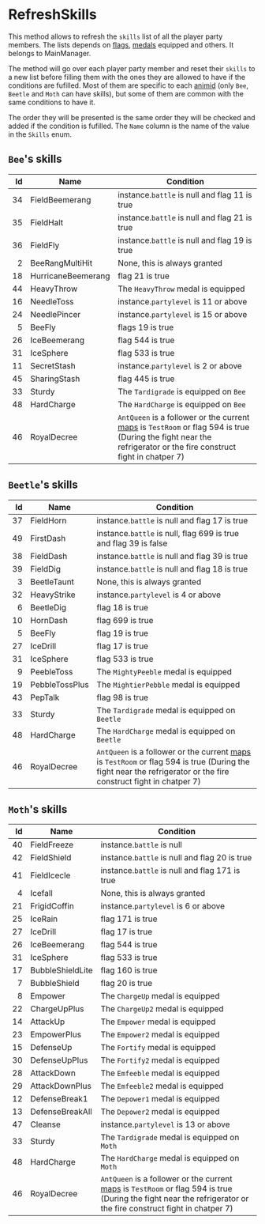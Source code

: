 # RefreshSkills
This method allows to refresh the `skills` list of all the player party members. The lists depends on [flags](../Flags%20arrays/flags.md), [medals](../Enums%20and%20IDs/Medal.md) equipped and others. It belongs to MainManager.

The method will go over each player party member and reset their `skills` to a new list before filling them with the ones they are allowed to have if the conditions are fufilled. Most of them are specific to each [animid](../Enums%20and%20IDs/AnimIDs.md) (only `Bee`, `Beetle` and `Moth` can have skills), but some of them are common with the same conditions to have it. 

The order they will be presented is the same order they will be checked and added if the condition is fufilled. The `Name` column is the name of the value in the `Skills` enum.

## `Bee`'s skills

|Id|Name|Condition|
|-:|---------|------------|
|34|FieldBeemerang|instance.`battle` is null and flag 11 is true|
|35|FieldHalt|instance.`battle` is null and flag 21 is true|
|36|FieldFly|instance.`battle` is null and flag 19 is true|
|2|BeeRangMultiHit|None, this is always granted|
|18|HurricaneBeemerang|flag 21 is true|
|44|HeavyThrow|The `HeavyThrow` medal is equipped|
|16|NeedleToss|instance.`partylevel` is 11 or above|
|24|NeedlePincer|instance.`partylevel` is 15 or above|
|5|BeeFly|flags 19 is true|
|26|IceBeemerang|flag 544 is true|
|31|IceSphere|flag 533 is true|
|11|SecretStash|instance.`partylevel` is 2 or above|
|45|SharingStash|flag 445 is true|
|33|Sturdy|The `Tardigrade` is equipped on `Bee`|
|48|HardCharge|The `HardCharge` is equipped on `Bee`|
|46|RoyalDecree|`AntQueen` is a follower or the current [maps](../Enums%20and%20IDs/Maps.md) is `TestRoom` or flag 594 is true (During the fight near the refrigerator or the fire construct fight in chatper 7)|

## `Beetle`'s skills

|Id|Name|Condition|
|-:|---------|------------|
|37|FieldHorn|instance.`battle` is null and flag 17 is true|
|49|FirstDash|instance.`battle` is null, flag 699 is true and flag 39 is false|
|38|FieldDash|instance.`battle` is null and flag 39 is true|
|39|FieldDig|instance.`battle` is null and flag 18 is true|
|3|BeetleTaunt|None, this is always granted|
|32|HeavyStrike|instance.`partylevel` is 4 or above|
|6|BeetleDig|flag 18 is true|
|10|HornDash|flag 699 is true|
|5|BeeFly|flag 19 is true|
|27|IceDrill|flag 17 is true|
|31|IceSphere|flag 533 is true|
|9|PeebleToss|The `MightyPeeble` medal is equipped|
|19|PebbleTossPlus|The `MightierPebble` medal is equipped|
|43|PepTalk|flag 98 is true|
|33|Sturdy|The `Tardigrade` medal is equipped on `Beetle`|
|48|HardCharge|The `HardCharge` medal is equipped on `Beetle`|
|46|RoyalDecree|`AntQueen` is a follower or the current [maps](../Enums%20and%20IDs/Maps.md) is `TestRoom` or flag 594 is true (During the fight near the refrigerator or the fire construct fight in chatper 7)|

## `Moth`'s skills

|Id|Name|Condition|
|-:|---------|------------|
|40|FieldFreeze|instance.`battle` is null|
|42|FieldShield|instance.`battle` is null and flag 20 is true|
|41|FieldIcecle|instance.`battle` is null and flag 171 is true|
|4|Icefall|None, this is always granted|
|21|FrigidCoffin|instance.`partylevel` is 6 or above|
|25|IceRain|flag 171 is true|
|27|IceDrill|flag 17 is true|
|26|IceBeemerang|flag 544 is true|
|31|IceSphere|flag 533 is true|
|17|BubbleShieldLite|flag 160 is true|
|7|BubbleShield|flag 20 is true|
|8|Empower|The `ChargeUp` medal is equipped|
|22|ChargeUpPlus|The `ChargeUp2` medal is equipped|
|14|AttackUp|The `Empower` medal is equipped|
|23|EmpowerPlus|The `Empower2` medal is equipped|
|15|DefenseUp|The `Fortify` medal is equipped|
|30|DefenseUpPlus|The `Fortify2` medal is equipped|
|28|AttackDown|The `Emfeeble` medal is equipped|
|29|AttackDownPlus|The `Emfeeble2` medal is equipped|
|12|DefenseBreak1|The `Depower1` medal is equipped|
|13|DefenseBreakAll|The `Depower2` medal is equipped|
|47|Cleanse|instance.`partylevel` is 13 or above|
|33|Sturdy|The `Tardigrade` medal is equipped on `Moth`|
|48|HardCharge|The `HardCharge` medal is equipped on `Moth`|
|46|RoyalDecree|`AntQueen` is a follower or the current [maps](../Enums%20and%20IDs/Maps.md) is `TestRoom` or flag 594 is true (During the fight near the refrigerator or the fire construct fight in chatper 7)|

